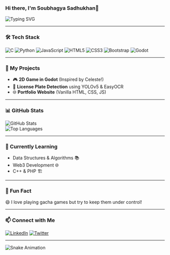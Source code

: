 ### Hi there, I'm Soubhagya Sadhukhan👋

![Typing SVG](https://readme-typing-svg.herokuapp.com?font=Fira+Code&duration=2000&color=F75C7E&width=435&lines=Welcome+to+my+GitHub!;I+love+coding+and+learning!;Let's+build+something+awesome!)

---

### 🛠 Tech Stack

![C](https://img.shields.io/badge/-C-00599C?style=flat-square&logo=c&logoColor=white)
![Python](https://img.shields.io/badge/-Python-3776AB?style=flat-square&logo=python&logoColor=white)
![JavaScript](https://img.shields.io/badge/-JavaScript-F7DF1E?style=flat-square&logo=javascript&logoColor=black)
![HTML5](https://img.shields.io/badge/-HTML5-E34F26?style=flat-square&logo=html5&logoColor=white)
![CSS3](https://img.shields.io/badge/-CSS3-1572B6?style=flat-square&logo=css3)
![Bootstrap](https://img.shields.io/badge/-Bootstrap-7952B3?style=flat-square&logo=bootstrap&logoColor=white)
![Godot](https://img.shields.io/badge/-Godot-478CBF?style=flat-square&logo=godot-engine&logoColor=white)

---

### 🚀 My Projects

- 🎮 **2D Game in Godot** (Inspired by Celeste!)
- 🎯 **License Plate Detection** using YOLOv5 & EasyOCR
- 🌐 **Portfolio Website** (Vanilla HTML, CSS, JS)

---

### 📊 GitHub Stats

![GitHub Stats](https://github-readme-stats.vercel.app/api?username=notlevi911&show_icons=true&theme=radical)  
![Top Languages](https://github-readme-stats.vercel.app/api/top-langs/?username=notlevi911&layout=compact&theme=radical)

---

### 🌱 Currently Learning

- Data Structures & Algorithms 📚
- Web3 Development 🌐
- C++ & PHP 🏗️

---

### 🎯 Fun Fact

😄 I love playing gacha games but try to keep them under control!

---

### 📫 Connect with Me

[![LinkedIn](https://img.shields.io/badge/-LinkedIn-0077B5?style=flat-square&logo=linkedin)](https://linkedin.com/in/soubhagya-sadhukhan-910330270)
[![Twitter](https://img.shields.io/badge/-Twitter-1DA1F2?style=flat-square&logo=twitter)](https://twitter.com/Soubhag24825728)

---

![Snake Animation](https://raw.githubusercontent.com/notlevi911/notlevi911/output/github-contribution-grid-snake.svg)




